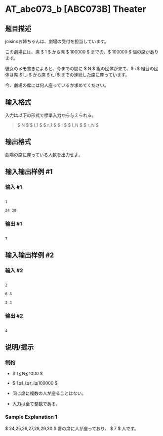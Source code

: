 # AT_abc073_b [ABC073B] Theater

## 题目描述

[problemUrl]: https://atcoder.jp/contests/abc073/tasks/abc073_b

joisinoお姉ちゃんは、劇場の受付を担当しています。

この劇場には、席 $ 1 $ から席 $ 100000 $ までの、$ 100000 $ 個の席があります。

彼女のメモ書きによると、今までの間に $ N $ 組の団体が来て、$ i $ 組目の団体は席 $ l_i $ から席 $ r_i $ までの連続した席に座っています。

今、劇場の席には何人座っているか求めてください。

## 输入格式

入力は以下の形式で標準入力から与えられる。

> $ N $ $ l_1 $ $ r_1 $ $ : $ $ l_N $ $ r_N $

## 输出格式

劇場の席に座っている人数を出力せよ。

## 输入输出样例 #1

### 输入 #1

```
1
24 30
```

### 输出 #1

```
7
```

## 输入输出样例 #2

### 输入 #2

```
2
6 8
3 3
```

### 输出 #2

```
4
```

## 说明/提示

### 制約

- $ 1≦N≦1000 $
- $ 1≦l_i≦r_i≦100000 $
- 同じ席に複数の人が座ることはない。
- 入力は全て整数である。

### Sample Explanation 1

$ 24,25,26,27,28,29,30 $ 番の席に人が座っており、 $ 7 $ 人です。